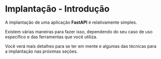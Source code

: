 # Implantação - Introdução

A implantação de uma aplicação **FastAPI** é relativamente simples.

Existem várias maneiras para fazer isso, dependendo do seu caso de uso específico e das ferramentas que você utiliza.

Você verá mais detalhes para se ter em mente e algumas das técnicas para a implantação nas próximas seções.
